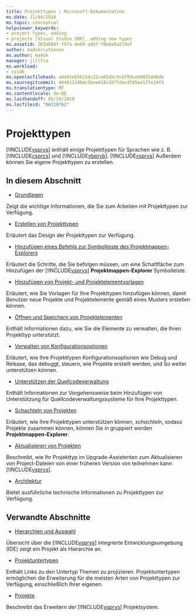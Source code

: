 ```yaml
---
title: Projekttypen | Microsoft-Dokumentation
ms.date: 11/04/2016
ms.topic: conceptual
helpviewer_keywords:
- project types, adding
- projects [Visual Studio SDK], adding new types
ms.assetid: 263a084f-f97a-4e09-add7-f0e8a6a27daf
author: madskristensen
ms.author: madsk
manager: jillfra
ms.workload:
- vssdk
ms.openlocfilehash: a8d41eb5b21dc22ca0345c9cbf93ce680354d0db
ms.sourcegitcommit: 40d612240dc5bea418cd27fdacdf85ea177e2df3
ms.translationtype: MT
ms.contentlocale: de-DE
ms.lasthandoff: 05/29/2019
ms.locfileid: "66318762"
---
```

# <a name="project-types"></a>Projekttypen
[!INCLUDE[vsprvs](../../code-quality/includes/vsprvs_md.md)] enthält einige Projekttypen für Sprachen wie z. B. [!INCLUDE[csprcs](../../data-tools/includes/csprcs_md.md)] und [!INCLUDE[vbprvb](../../code-quality/includes/vbprvb_md.md)]. [!INCLUDE[vsprvs](../../code-quality/includes/vsprvs_md.md)] Außerdem können Sie eigene Projekttypen zu erstellen.

## <a name="in-this-section"></a>In diesem Abschnitt
- [Grundlagen](../../extensibility/internals/project-type-essentials.md)

 Zeigt die wichtige Informationen, die Sie zum Arbeiten mit Projekttypen zur Verfügung.

- [Erstellen von Projekttypen](../../extensibility/internals/creating-project-types.md)

 Erläutert das Design der Projekttypen zur Verfügung.

- [Hinzufügen eines Befehls zur Symbolleiste des Projektmappen-Explorers](../../extensibility/adding-a-command-to-the-solution-explorer-toolbar.md)

 Erläutert die Schritte, die Sie befolgen müssen, um eine Schaltfläche zum Hinzufügen der [!INCLUDE[vsprvs](../../code-quality/includes/vsprvs_md.md)] **Projektmappen-Explorer** Symbolleiste.

- [Hinzufügen von Projekt- und Projektelementvorlagen](../../extensibility/internals/adding-project-and-project-item-templates.md)

 Erläutert, wie Sie Vorlagen für Ihre Projekttypen hinzufügen können, damit Benutzer neue Projekte und Projektelemente gemäß eines Musters erstellen können.

- [Öffnen und Speichern von Projektelementen](../../extensibility/internals/opening-and-saving-project-items.md)

 Enthält Informationen dazu, wie Sie die Elemente zu verwalten, die Ihren Projekttyp unterstützt.

- [Verwalten von Konfigurationsoptionen](../../extensibility/internals/managing-configuration-options.md)

 Erläutert, wie Ihre Projekttypen Konfigurationsoptionen wie Debug und Release, das debuggt, steuern, wie Projekte erstellt werden, und So weiter unterstützen können.

- [Unterstützen der Quellcodeverwaltung](../../extensibility/internals/supporting-source-control.md)

 Enthält Informationen zur Vorgehensweise beim Hinzufügen von Unterstützung für Quellcodeverwaltungssysteme für Ihre Projekttypen.

- [Schachteln von Projekten](../../extensibility/internals/nesting-projects.md)

 Erläutert, wie Ihre Projekttypen unterstützen können, *schachteln*, sodass Projekte zusammen können, können Sie in gruppiert werden **Projektmappen-Explorer**.

- [Aktualisieren von Projekten](../../extensibility/internals/upgrading-projects.md)

 Beschreibt, wie Ihr Projekttyp im Upgrade-Assistenten zum Aktualisieren von Project-Dateien von einer früheren Version von teilnehmen kann [!INCLUDE[vsprvs](../../code-quality/includes/vsprvs_md.md)].

- [Architektur](../../extensibility/internals/project-types-architecture.md)

 Bietet ausführliche technische Informationen zu Projekttypen zur Verfügung.

## <a name="related-sections"></a>Verwandte Abschnitte
- [Hierarchien und Auswahl](../../extensibility/internals/hierarchies-and-selection.md)

 Übersicht über die [!INCLUDE[vsprvs](../../code-quality/includes/vsprvs_md.md)] integrierte Entwicklungsumgebung (IDE) zeigt ein Projekt als Hierarchie an.

- [Projektuntertypen](../../extensibility/internals/project-subtypes.md)

 Enthält Links zu den Untertyp Themen zu projizieren. Projektuntertypen ermöglichen die Erweiterung für die meisten Arten von Projekttypen zur Verfügung, einschließlich Ihrer eigenen.

- [Projekte](../../extensibility/internals/projects.md)

 Beschreibt das Erweitern der [!INCLUDE[vsprvs](../../code-quality/includes/vsprvs_md.md)] Projektsystem.